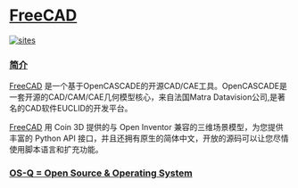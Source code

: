 ﻿# [FreeCAD](https://github.com/OS-Q/S06)

[![sites](http://182.61.61.133/link/resources/OSQ.png)](http://www.OS-Q.com)
### [简介](https://github.com/OS-Q/S06/wiki)

[FreeCAD](https://www.freecadweb.org/) 是一个基于OpenCASCADE的开源CAD/CAE工具。OpenCASCADE是一套开源的CAD/CAM/CAE几何模型核心，来自法国Matra Datavision公司,是著名的CAD软件EUCLID的开发平台。

[FreeCAD](https://github.com/FreeCAD/FreeCAD) 用 Coin 3D 提供的与 Open Inventor 兼容的三维场景模型，为您提供丰富的 Python API 接口，并且还拥有原生的简体中文，开放的源码可以让您尽情使用脚本语言和扩充功能。


### [OS-Q = Open Source & Operating System ](http://www.OS-Q.com)

